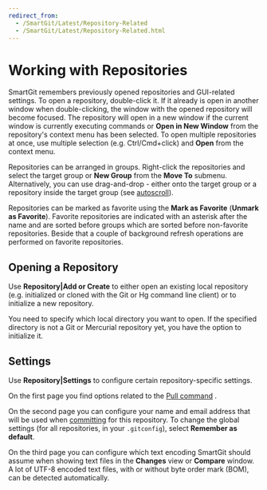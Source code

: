 ```yaml
---
redirect_from:
  - /SmartGit/Latest/Repository-Related
  - /SmartGit/Latest/Repository-Related.html
---
```

# Working with Repositories

SmartGit remembers previously opened repositories and GUI-related
settings. To open a repository, double-click it. If it already is open
in another window when double-clicking, the window with the opened
repository will become focused. The repository will open in a new window
if the current window is currently executing commands or **Open in New
Window** from the repository's context menu has been selected. To open
multiple repositories at once, use multiple selection (e.g.
Ctrl/Cmd+click) and **Open** from the context menu.

Repositories can be arranged in groups. Right-click the repositories and
select the target group or **New Group** from the **Move To** submenu.
Alternatively, you can use drag-and-drop - either onto the target group
or a repository inside the target group (see
[autoscroll](Tips-and-Tricks.md#autoscrolling-while-drag-and-drop)).

Repositories can be marked as favorite using the **Mark as Favorite**
(**Unmark as Favorite**). Favorite repositories are indicated with an
asterisk after the name and are sorted before groups which are sorted
before non-favorite repositories. Beside that a couple of background
refresh operations are performed on favorite repositories.

## Opening a Repository

Use **Repository\|Add or Create** to either open an existing local
repository (e.g. initialized or cloned with the Git or Hg command line
client) or to initialize a new repository.

You need to specify which local directory you want to open. If the
specified directory is not a Git or Mercurial repository yet, you have
the option to initialize it.

## Settings

Use **Repository\|Settings** to configure certain repository-specific
settings.

On the first page you find options related to the [Pull command](Synchronizing-with-Remote-Repositories.md#pull) .

On the second page you can configure your name and email address that
will be used when
[committing](Local-Operations-on-the-Working-Tree.md#commit)
for this repository. To change the global settings (for all
repositories, in your `.gitconfig`), select **Remember as default**.

On the third page you can configure which text encoding SmartGit should
assume when showing text files in the **Changes** view or **Compare**
window. A lot of UTF-8 encoded text files, with or without byte order
mark (BOM), can be detected automatically.

